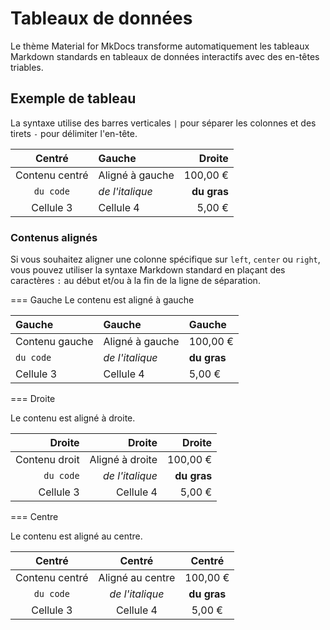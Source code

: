 # Tableaux de données

Le thème Material for MkDocs transforme automatiquement les tableaux Markdown standards en tableaux de données interactifs avec des en-têtes triables.

## Exemple de tableau

La syntaxe utilise des barres verticales `|` pour séparer les colonnes et des tirets `-` pour délimiter l'en-tête.

| Centré          | Gauche          | Droite      |
|:---------------:|:--------------  |------------:|
| Contenu centré  | Aligné à gauche | 100,00 €    |
| `du code`       | *de l'italique* | **du gras** |
| Cellule 3       | Cellule 4       | 5,00 €      |

### Contenus alignés

Si vous souhaitez aligner une colonne spécifique sur `left`, `center` ou `right`, vous pouvez utiliser la syntaxe Markdown standard en plaçant des caractères `:` au début et/ou à la fin de la ligne de séparation.

=== Gauche
Le contenu est aligné à gauche

| Gauche         | Gauche          | Gauche      |
|:---------------|:--------------  |:------------|
| Contenu gauche | Aligné à gauche | 100,00 €    |
| `du code`      | *de l'italique* | **du gras** |
| Cellule 3      | Cellule 4       | 5,00 €      |

=== Droite

Le contenu est aligné à droite.

| Droite          | Droite          | Droite      |
|----------------:|----------------:|------------:|
| Contenu droit   | Aligné à droite | 100,00 €    |
| `du code`       | *de l'italique* | **du gras** |
| Cellule 3       | Cellule 4       | 5,00 €      |

=== Centre

Le contenu est aligné au centre.

| Centré          | Centré          | Centré      |
|:---------------:|:---------------:|:-----------:|
| Contenu centré  | Aligné au centre| 100,00 €    |
| `du code`       | *de l'italique* | **du gras** |
| Cellule 3       | Cellule 4       | 5,00 €      |
